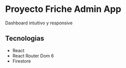 # Proyecto Friche Admin App
Dashboard intuitivo y responsive

## Tecnologias
* React
* React Router Dom 6
* Firestore